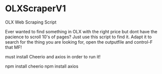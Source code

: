 # OLXScraperV1
OLX Web Scraping Script

Ever wanted to find something in OLX with the right price but dont have the pacience to scroll 10's of pages?
Just use this script to find it. Adapt it to search for the thing you are looking for, open the outputfile and control-F that MF!

must install Cheerio and axios in order to run it!

npm install cheerio
npm install axios


